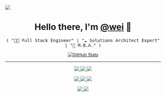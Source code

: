 ![](assets/images/header.png)

<p>
  <h1 align="center">
    <b>Hello there, I'm <a href="https://github.com/wei">@wei</a> 👋</b>
  </h1>
  <p align="center">
    <samp>( "👨‍💻 Full Stack Engineer" | "☁️ Solutions Architect Expert" | "💼 M.B.A." )</samp>
  </p>
</p>

<p align="center">
  <a href="https://github.com/wei">
    <img alt="GitHub Stats" src="https://github-readme-stats.vercel.app/api?username=wei&custom_title=GitHub%20Stats&show_icons=true&theme=github_dark&count_private=true&include_all_commits=true&hide_border=true" />
  </a>
</p>

-----
<p align="center">
  <a href="https://github.com/wei">
    <img src="https://img.shields.io/badge/github-@wei-211F1F?logo=github&logoColor=white&style=flat-square" />
  </a>
  <a href="https://www.linkedin.com/in/towei">
    <img src="https://img.shields.io/badge/linkedin-Wei_He-0072B1?logo=linkedin&style=flat-square" />
  </a>
  <a href="https://keybase.io/towei">
    <img src="https://img.shields.io/badge/keybase-towei_849A5C7C-4066E2?logo=keybase&logoColor=white&style=flat-square" />
  </a>
</p>
<p align="center">
  <a href="https://x.com/weicodes">
    <img src="https://img.shields.io/badge/@weicodes-000000?logo=x&logoColor=white&style=flat-square" />
  </a>
  <a id="cal-booking-link" data-cal-link="wei/meet" href="https://whe.me/?booking">
    <img src="https://img.shields.io/badge/Meet_with_me-1a73e8?logo=googlecalendar&logoColor=white&style=flat-square" />
  </a>
  <a class="drift-open-chat" href="https://whe.me/?chat">
    <img src="https://img.shields.io/badge/Chat_now-46955c?logo=googlemessages&logoColor=white&style=flat-square" />
  </a>
</p>
<p align="center">
  <a href="https://whe.me">
    <img src="https://img.shields.io/badge/website-whe.me-1BC?logo=react&logoColor=white&style=flat-square" />
  </a>
  <a href="https://github.com/wei">
    <img src="https://enkahcw3aqjzlyp.m.pipedream.net/?key=gh-wei&label=visitors&color=grey&style=flat" />
  </a>
</p>
